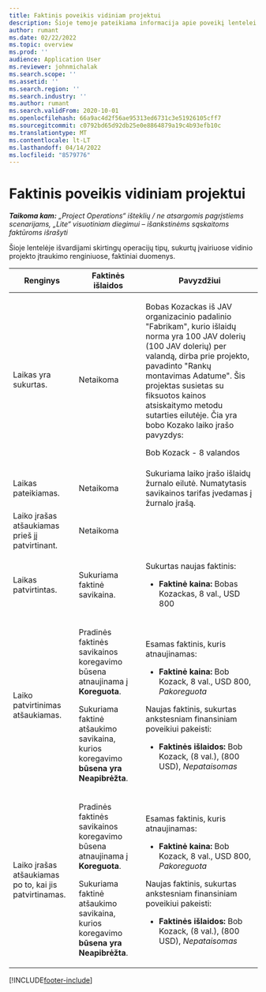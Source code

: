 ```yaml
---
title: Faktinis poveikis vidiniam projektui
description: Šioje temoje pateikiama informacija apie poveikį lentelei Aktualijos įvairiuose "Microsoft" vidinio projekto renginiuose Dynamics 365 Project Operations.
author: rumant
ms.date: 02/22/2022
ms.topic: overview
ms.prod: ''
audience: Application User
ms.reviewer: johnmichalak
ms.search.scope: ''
ms.assetid: ''
ms.search.region: ''
ms.search.industry: ''
ms.author: rumant
ms.search.validFrom: 2020-10-01
ms.openlocfilehash: 66a9ac4d2f56ae95313ed6731c3e51926105cff7
ms.sourcegitcommit: c0792bd65d92db25e0e8864879a19c4b93efb10c
ms.translationtype: MT
ms.contentlocale: lt-LT
ms.lasthandoff: 04/14/2022
ms.locfileid: "8579776"
---
```

# <a name="actuals-impact-for-an-internal-project"></a>Faktinis poveikis vidiniam projektui

_**Taikoma kam:** „Project Operations“ išteklių / ne atsargomis pagrįstiems scenarijams, „Lite“ visuotiniam diegimui – išankstinėms sąskaitoms faktūroms išrašyti_

Šioje lentelėje išvardijami skirtingų operacijų tipų, sukurtų įvairiuose vidinio projekto įtraukimo renginiuose, faktiniai duomenys.

| Renginys | Faktinės išlaidos | Pavyzdžiui |
|---|---|---|
| Laikas yra sukurtas. | Netaikoma | <p>Bobas Kozackas iš JAV organizacinio padalinio "Fabrikam", kurio išlaidų norma yra 100 JAV dolerių (100 JAV dolerių) per valandą, dirba prie projekto, pavadinto "Rankų montavimas Adatume". Šis projektas susietas su fiksuotos kainos atsiskaitymo metodu sutarties eilutėje. Čia yra bobo Kozako laiko įrašo pavyzdys:</p><p>Bob Kozack - 8 valandos</p> |
| Laikas pateikiamas. | Netaikoma | Sukuriama laiko įrašo išlaidų žurnalo eilutė. Numatytasis savikainos tarifas įvedamas į žurnalo įrašą. |
| Laiko įrašas atšaukiamas prieš jį patvirtinant. | Netaikoma | |
| Laikas patvirtintas. | Sukuriama faktinė savikaina. | <p>Sukurtas naujas faktinis:</p><ul><li>**Faktinė kaina:** Bobas Kozackas, 8 val., USD 800</li></ul> |
| Laiko patvirtinimas atšaukiamas. | <p>Pradinės faktinės savikainos koregavimo būsena atnaujinama į **Koreguota**.</p><p>Sukuriama faktinė atšaukimo savikaina, kurios koregavimo **būsena yra Neapibrėžta**.</p> | <p>Esamas faktinis, kuris atnaujinamas:</p><ul><li>**Faktinė kaina:** Bob Kozack, 8 val., USD 800, *Pakoreguota*</li></ul><p>Naujas faktinis, sukurtas ankstesniam finansiniam poveikiui pakeisti:</p><ul><li>**Faktinės išlaidos:** Bob Kozack, (8 val.), (800 USD), *Nepataisomas*</li></ul> |
| Laiko įrašas atšaukiamas po to, kai jis patvirtinamas. | <p>Pradinės faktinės savikainos koregavimo būsena atnaujinama į **Koreguota**.</p><p>Sukuriama faktinė atšaukimo savikaina, kurios koregavimo **būsena yra Neapibrėžta**.</p> | <p>Esamas faktinis, kuris atnaujinamas:</p><ul><li>**Faktinė kaina:** Bob Kozack, 8 val., USD 800, *Pakoreguota*</li></ul><p>Naujas faktinis, sukurtas ankstesniam finansiniam poveikiui pakeisti:</p><ul><li>**Faktinės išlaidos:** Bob Kozack, (8 val.), (800 USD), *Nepataisomas*</li></ul> |

[!INCLUDE[footer-include](../includes/footer-banner.md)]
